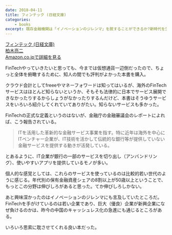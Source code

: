 ```yaml
---
date: 2018-04-11
title: フィンテック (日経文庫)
categories: 
    - books
excerpt: 既存金融機関は「イノベーションのジレンマ」を脱することができるか?新時代を生き残るための必須知識! 
---
```


<div class="__media"><a href="https://www.amazon.co.jp/dp/4532113601/?tag=warikiru-22" target="_blank" rel="noopener">
<img src="https://images-na.ssl-images-amazon.com/images/I/413OvIyHIkL._SX303_BO1,204,203,200_.jpg" alt="" class="__media__image">
<div class="__media__body">
    <div>フィンテック (日経文庫)</div>
    <div class="__media__text">柏木亮二</div>
    <div>Amazon.co.jpで詳細を見る</div>
</div>
</a></div>

FinTechやっていきたいと思っても、今までは仮想通貨一辺倒だったので、ちょっと全体を俯瞰するために、知人の間でも評判がよかった本書を購入。

クラウド会計としてfreeeやマネーフォワードは知ってはいるが、海外のFinTechサービスはほとんど知らないというか、そもそも法律的に日本でサービス展開できなかったりするからしょうがなかったりするんだけど、本書はそうゆうサービスをいろいろ紹介してくれていてありがたい。知らないサービスも多かった。

FinTechの正式な定義というのはないが、金融庁の金融審議会のレポートによれば、こう報告されている。

> ITを活用した革新的な金融サービス事業を指す。特に近年は海外を中心にITベンチャー企業が、IT技術を活かして伝統的な銀行等が提供していない金融サービスを提供する動きが活発している。

とあるように、IT企業が銀行の一部のサービスを切り出し（アンバンドリング）、使いやすいアプリを提供しているモノが多い。

個人的な感覚としては、これらのサービスを使っているのは比較的若い世代のように感じる。年代別の保有金融資産シェアの8割以上が50歳以上ということで、もっとこの分野は伸びしろがあると思った。てか伸びしろしかない。

あと興味深かったのはイノベーションのジレンマにも言及していたところだ。FinTechを手がけているのは若い企業であり、巨大（優良）企業が新興企業になぜ負けるのかは、昨今の中国のキャッシュレス化の急進にも通じるところがある。

いろいろ思索に耽させてくれる良い本だった。


